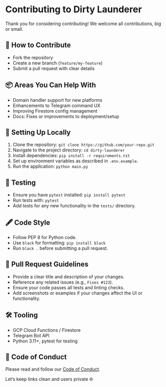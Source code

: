 # Contributing to Dirty Launderer

Thank you for considering contributing! We welcome all contributions, big or small.

## 🧼 How to Contribute

- Fork the repository
- Create a new branch (`feature/my-feature`)
- Submit a pull request with clear details

## 📦 Areas You Can Help With

- Domain handler support for new platforms
- Enhancements to Telegram command UX
- Improving Firestore config management
- Docs: Fixes or improvements to deployment/setup

## 🚀 Setting Up Locally

1. Clone the repository: `git clone https://github.com/your-repo.git`
2. Navigate to the project directory: `cd dirty-launderer`
3. Install dependencies: `pip install -r requirements.txt`
4. Set up environment variables as described in `.env.example`.
5. Run the application: `python main.py`

## 🧪 Testing

- Ensure you have `pytest` installed: `pip install pytest`
- Run tests with: `pytest`
- Add tests for any new functionality in the `tests/` directory.

## 🖋 Code Style

- Follow PEP 8 for Python code.
- Use `black` for formatting: `pip install black`
- Run `black .` before submitting a pull request.

## 🔄 Pull Request Guidelines

- Provide a clear title and description of your changes.
- Reference any related issues (e.g., `Fixes #123`).
- Ensure your code passes all tests and linting checks.
- Add screenshots or examples if your changes affect the UI or functionality.

## 🛠 Tooling

- GCP Cloud Functions / Firestore
- Telegram Bot API
- Python 3.11+, pytest for testing

## 🤝 Code of Conduct

Please read and follow our [Code of Conduct](CODE_OF_CONDUCT.md).

Let’s keep links clean and users private 🌐